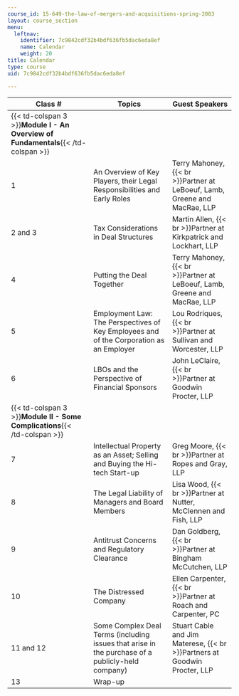 ```yaml
---
course_id: 15-649-the-law-of-mergers-and-acquisitions-spring-2003
layout: course_section
menu:
  leftnav:
    identifier: 7c9842cdf32b4bdf636fb5dac6eda8ef
    name: Calendar
    weight: 20
title: Calendar
type: course
uid: 7c9842cdf32b4bdf636fb5dac6eda8ef

---
```


| Class # | Topics | Guest Speakers |
| --- | --- | --- |
| {{< td-colspan 3 >}}**Module I - An Overview of Fundamentals**{{< /td-colspan >}} |||
| 1 | An Overview of Key Players, their Legal Responsibilities and Early Roles | Terry Mahoney,  {{< br >}}Partner at LeBoeuf, Lamb, Greene and MacRae, LLP |
| 2 and 3 | Tax Considerations in Deal Structures | Martin Allen,  {{< br >}}Partner at Kirkpatrick and Lockhart, LLP |
| 4 | Putting the Deal Together | Terry Mahoney,  {{< br >}}Partner at LeBoeuf, Lamb, Greene and MacRae, LLP |
| 5 | Employment Law: The Perspectives of Key Employees and of the Corporation as an Employer | Lou Rodriques,  {{< br >}}Partner at Sullivan and Worcester, LLP |
| 6 | LBOs and the Perspective of Financial Sponsors | John LeClaire,  {{< br >}}Partner at Goodwin Procter, LLP |
| {{< td-colspan 3 >}}**Module II - Some Complications**{{< /td-colspan >}} |||
| 7 | Intellectual Property as an Asset; Selling and Buying the Hi-tech Start-up | Greg Moore,  {{< br >}}Partner at Ropes and Gray, LLP |
| 8 | The Legal Liability of Managers and Board Members | Lisa Wood,  {{< br >}}Partner at Nutter, McClennen and Fish, LLP |
| 9 | Antitrust Concerns and Regulatory Clearance | Dan Goldberg,  {{< br >}}Partner at Bingham McCutchen, LLP |
| 10 | The Distressed Company | Ellen Carpenter,  {{< br >}}Partner at Roach and Carpenter, PC |
| 11 and 12 | Some Complex Deal Terms (including issues that arise in the purchase of a publicly-held company) | Stuart Cable and Jim Materese,  {{< br >}}Partners at Goodwin Procter, LLP |
| 13 | Wrap-up |